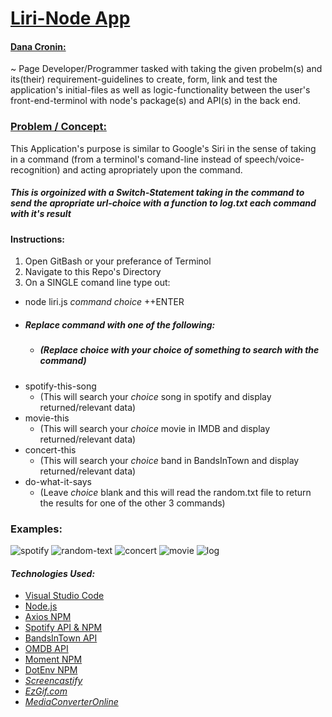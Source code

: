 # [Liri-Node App](https://decronin.github.io/liri-node-app/)
#### [Dana Cronin:](https://decronin.github.io/)
~ Page Developer/Programmer tasked with taking the given probelm(s) and its(their) requirement-guidelines to create, form, link and test the application's initial-files as well as logic-functionality between the user's front-end-terminol with node's package(s) and API(s) in the back end.

### [Problem / Concept:](https://github.com/UCF-Coding-Boot-Camp/UCF-LKM-FSF-PT-08-2019-U-C/blob/master/10-nodejs/02-Homework/Instructions/homework_instructions.md)
This Application's purpose is similar to Google's Siri in the sense of taking in a command (from a terminol's comand-line instead of speech/voice-recognition) and acting apropriately upon the command.

##### _This is orgoinized with a Switch-Statement taking in the command to send the apropriate url-choice with a function to log.txt each command with it's result_

#### Instructions:
1) Open GitBash or your preferance of Terminol
2) Navigate to this Repo's Directory
3) On a SINGLE comand line type out: 
* node liri.js _command_ _choice_ ++ENTER
* ##### Replace _command_ with one of the following:
    * ##### (Replace _choice_ with your choice of something to search with the command)
* spotify-this-song
    * (This will search your _choice_ song in spotify and display returned/relevant data)
* movie-this
    * (This will search your _choice_ movie in IMDB and display returned/relevant data)
* concert-this
    * (This will search your _choice_ band in BandsInTown and display returned/relevant data)
* do-what-it-says
    * (Leave _choice_ blank and this will read the random.txt file to return the results for one of the other 3 commands)

### Examples:
![spotify](./media/spotify-this.gif)
![random-text](./media/do-what-it-says.gif)
![concert](./media/concert-this.gif)
![movie](./media/movie-this.gif)
![log](./media/log-appendage.gif)

#### _Technologies Used:_
* [Visual Studio Code](https://code.visualstudio.com/)
* [Node.js](https://nodejs.org/en/)
* [Axios NPM](https://www.npmjs.com/package/axios)
* [Spotify API & NPM](https://www.npmjs.com/package/node-spotify-api)
* [BandsInTown API](https://www.artists.bandsintown.com/login)
* [OMDB API](http://www.omdbapi.com/)
* [Moment NPM](https://www.npmjs.com/package/moment)
* [DotEnv NPM](https://www.npmjs.com/package/dotenv)
* _[Screencastify](https://www.screencastify.com/)_
* _[EzGif.com](https://ezgif.com/)_
* _[MediaConverterOnline](https://www.mediaconverteronline.com/)_
